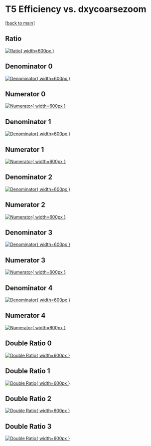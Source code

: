 # T5 Efficiency vs. dxycoarsezoom

[[back to main](./)]



## Ratio

[![Ratio](../mtv/var/T5_xtr_321_0_eff_dxycoarsezoom.png){ width=600px }](../mtv/var/T5_xtr_321_0_eff_dxycoarsezoom.pdf)

## Denominator 0

[![Denominator](../mtv/den/T5_xtr_321_0_eff_dxycoarsezoom_den0.png){ width=600px }](../mtv/den/T5_xtr_321_0_eff_dxycoarsezoom_den0.pdf)

## Numerator 0

[![Numerator](../mtv/num/T5_xtr_321_0_eff_dxycoarsezoom_num0.png){ width=600px }](../mtv/num/T5_xtr_321_0_eff_dxycoarsezoom_num0.pdf)

## Denominator 1

[![Denominator](../mtv/den/T5_xtr_321_0_eff_dxycoarsezoom_den1.png){ width=600px }](../mtv/den/T5_xtr_321_0_eff_dxycoarsezoom_den1.pdf)

## Numerator 1

[![Numerator](../mtv/num/T5_xtr_321_0_eff_dxycoarsezoom_num1.png){ width=600px }](../mtv/num/T5_xtr_321_0_eff_dxycoarsezoom_num1.pdf)

## Denominator 2

[![Denominator](../mtv/den/T5_xtr_321_0_eff_dxycoarsezoom_den2.png){ width=600px }](../mtv/den/T5_xtr_321_0_eff_dxycoarsezoom_den2.pdf)

## Numerator 2

[![Numerator](../mtv/num/T5_xtr_321_0_eff_dxycoarsezoom_num2.png){ width=600px }](../mtv/num/T5_xtr_321_0_eff_dxycoarsezoom_num2.pdf)

## Denominator 3

[![Denominator](../mtv/den/T5_xtr_321_0_eff_dxycoarsezoom_den3.png){ width=600px }](../mtv/den/T5_xtr_321_0_eff_dxycoarsezoom_den3.pdf)

## Numerator 3

[![Numerator](../mtv/num/T5_xtr_321_0_eff_dxycoarsezoom_num3.png){ width=600px }](../mtv/num/T5_xtr_321_0_eff_dxycoarsezoom_num3.pdf)

## Denominator 4

[![Denominator](../mtv/den/T5_xtr_321_0_eff_dxycoarsezoom_den4.png){ width=600px }](../mtv/den/T5_xtr_321_0_eff_dxycoarsezoom_den4.pdf)

## Numerator 4

[![Numerator](../mtv/num/T5_xtr_321_0_eff_dxycoarsezoom_num4.png){ width=600px }](../mtv/num/T5_xtr_321_0_eff_dxycoarsezoom_num4.pdf)

## Double Ratio 0

[![Double Ratio](../mtv/ratio/T5_xtr_321_0_eff_dxycoarsezoom_ratio0.png){ width=600px }](../mtv/ratio/T5_xtr_321_0_eff_dxycoarsezoom_ratio0.pdf)

## Double Ratio 1

[![Double Ratio](../mtv/ratio/T5_xtr_321_0_eff_dxycoarsezoom_ratio1.png){ width=600px }](../mtv/ratio/T5_xtr_321_0_eff_dxycoarsezoom_ratio1.pdf)

## Double Ratio 2

[![Double Ratio](../mtv/ratio/T5_xtr_321_0_eff_dxycoarsezoom_ratio2.png){ width=600px }](../mtv/ratio/T5_xtr_321_0_eff_dxycoarsezoom_ratio2.pdf)

## Double Ratio 3

[![Double Ratio](../mtv/ratio/T5_xtr_321_0_eff_dxycoarsezoom_ratio3.png){ width=600px }](../mtv/ratio/T5_xtr_321_0_eff_dxycoarsezoom_ratio3.pdf)

